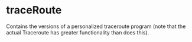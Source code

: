 # traceRoute
Contains the versions of a personalized traceroute program (note that the actual Traceroute has greater functionality than does this). 
